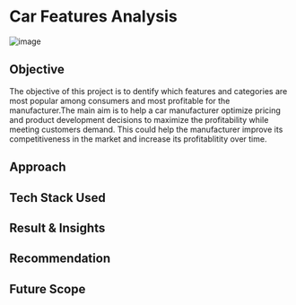 # Car Features Analysis
![image](https://github.com/user-attachments/assets/42448362-5095-4b1c-9ada-e0e832336b2b)

## Objective 
The objective of this project is to dentify which features and categories are most popular among consumers and most profitable for the manufacturer.The main aim is to help a car manufacturer optimize pricing and product development decisions to maximize the profitability while meeting customers demand. This could help the manufacturer improve its competitiveness in the market and increase its profitablitity over time.

## Approach
## Tech Stack Used 
## Result & Insights 
## Recommendation
## Future Scope

